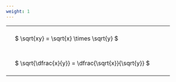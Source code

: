 ```yaml
---
weight: 1
---
```


<style type="text/css">
#T_d086e th.col_heading {
  text-align: left;
  font-size: 1em;
}
#T_d086e td {
  text-align: left;
  font-size: 1em;
  padding: 1.5em;
}
#T_d086e_row0_col0, #T_d086e_row1_col0 {
  width: 400px;
  white-space: pre-wrap;
}
</style>
<table id="T_d086e">
  <thead>
  </thead>
  <tbody>
    <tr>
      <td id="T_d086e_row0_col0" class="data row0 col0" >$ \sqrt{xy} = \sqrt{x} \times \sqrt{y} $</td>
    </tr>
    <tr>
      <td id="T_d086e_row1_col0" class="data row1 col0" >$ \sqrt{\dfrac{x}{y}} = \dfrac{\sqrt{x}}{\sqrt{y}} $</td>
    </tr>
  </tbody>
</table>
